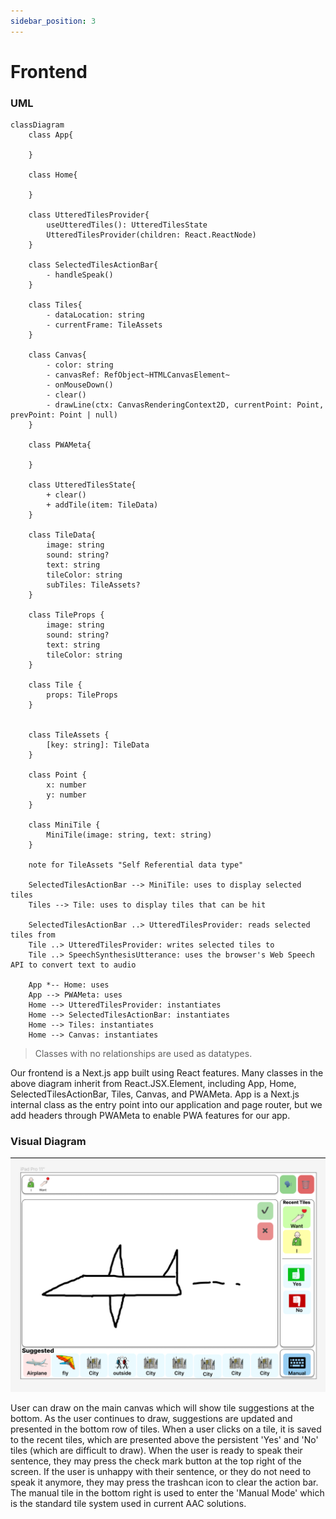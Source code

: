 ```yaml
---
sidebar_position: 3
---
```


# Frontend


### UML

```mermaid
classDiagram
    class App{

    }

    class Home{

    }

    class UtteredTilesProvider{
        useUtteredTiles(): UtteredTilesState
        UtteredTilesProvider(children: React.ReactNode)
    }

    class SelectedTilesActionBar{
        - handleSpeak()
    }

    class Tiles{
        - dataLocation: string
        - currentFrame: TileAssets
    }

    class Canvas{
        - color: string
        - canvasRef: RefObject~HTMLCanvasElement~
        - onMouseDown()
        - clear()
        - drawLine(ctx: CanvasRenderingContext2D, currentPoint: Point, prevPoint: Point | null)
    }

    class PWAMeta{

    }

    class UtteredTilesState{
        + clear()
        + addTile(item: TileData)
    }

    class TileData{
        image: string
        sound: string?
        text: string
        tileColor: string
        subTiles: TileAssets?
    }

    class TileProps {
        image: string
        sound: string?
        text: string
        tileColor: string
    }

    class Tile {
        props: TileProps
    }


    class TileAssets {
        [key: string]: TileData
    }

    class Point {
        x: number
        y: number
    }

    class MiniTile {
        MiniTile(image: string, text: string)
    }

    note for TileAssets "Self Referential data type"

    SelectedTilesActionBar --> MiniTile: uses to display selected tiles
    Tiles --> Tile: uses to display tiles that can be hit

    SelectedTilesActionBar ..> UtteredTilesProvider: reads selected tiles from
    Tile ..> UtteredTilesProvider: writes selected tiles to
    Tile ..> SpeechSynthesisUtterance: uses the browser's Web Speech API to convert text to audio

    App *-- Home: uses
    App --> PWAMeta: uses
    Home --> UtteredTilesProvider: instantiates
    Home --> SelectedTilesActionBar: instantiates
    Home --> Tiles: instantiates
    Home --> Canvas: instantiates
```

> Classes with no relationships are used as datatypes.

Our frontend is a Next.js app built using React features. Many classes in the above diagram inherit from React.JSX.Element, including App, Home, SelectedTilesActionBar, Tiles, Canvas, and PWAMeta. App is a Next.js internal class as the entry point into our application and page router, but we add headers through PWAMeta to enable PWA features for our app.


### Visual Diagram
![Alt text](../../static/img/screenshots/Frontend%20Diagram%20SmartSpeech.png)

User can draw on the main canvas which will show tile suggestions at the bottom. As the user continues to draw, suggestions are updated and presented in the bottom row of tiles. When a user clicks on a tile, it is saved to the recent tiles, which are presented above the persistent 'Yes' and 'No' tiles (which are difficult to draw). When the user is ready to speak their sentence, they may press the check mark button at the top right of the screen. If the user is unhappy with their sentence, or they do not need to speak it anymore, they may press the trashcan icon to clear the action bar. The manual tile in the bottom right is used to enter the 'Manual Mode' which is the standard tile system used in current AAC solutions.
